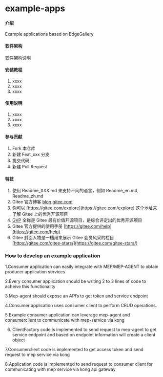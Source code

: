 ﻿# example-apps

#### 介绍
Example applications based on EdgeGallery

#### 软件架构
软件架构说明


#### 安装教程

1.  xxxx
2.  xxxx
3.  xxxx

#### 使用说明

1.  xxxx
2.  xxxx
3.  xxxx

#### 参与贡献

1.  Fork 本仓库
2.  新建 Feat_xxx 分支
3.  提交代码
4.  新建 Pull Request


#### 特技

1.  使用 Readme\_XXX.md 来支持不同的语言，例如 Readme\_en.md, Readme\_zh.md
2.  Gitee 官方博客 [blog.gitee.com](https://blog.gitee.com)
3.  你可以 [https://gitee.com/explore](https://gitee.com/explore) 这个地址来了解 Gitee 上的优秀开源项目
4.  [GVP](https://gitee.com/gvp) 全称是 Gitee 最有价值开源项目，是综合评定出的优秀开源项目
5.  Gitee 官方提供的使用手册 [https://gitee.com/help](https://gitee.com/help)
6.  Gitee 封面人物是一档用来展示 Gitee 会员风采的栏目 [https://gitee.com/gitee-stars/](https://gitee.com/gitee-stars/)

### How to develop an example application

1.Consumer application can easily integrate with MEP/MEP-AGENT to obtain producer application services

2.Every consumer application should be writing 2 to 3 lines of code to acheive this functionality

3.Mep-agent should expose an API’s to get token and service endpoint

4.Consumer application uses consumer client to perform CRUD operations.

5.Example consumer application can leverage mep-agent and consumerclient to communicate with mep-service via kong

6. ClientFactory code is implemented to send request to mep-agent to get service endpoint and based on endpoint information will create a client object



























7.Consumerclient code is implemented to get access token and send request to mep service via kong























8.Application code is implemented to send request to consumer client for communicating with mep service via kong api gateway


